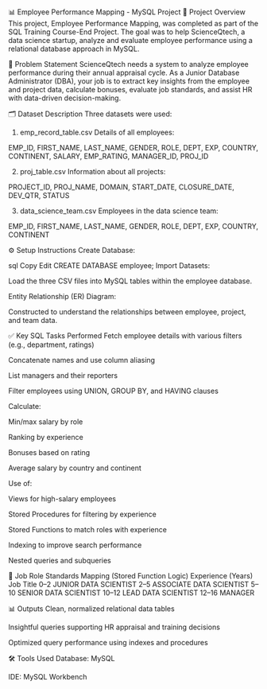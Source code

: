 📊 Employee Performance Mapping - MySQL Project
📌 Project Overview
This project, Employee Performance Mapping, was completed as part of the SQL Training Course-End Project. The goal was to help ScienceQtech, a data science startup, analyze and evaluate employee performance using a relational database approach in MySQL.

🧠 Problem Statement
ScienceQtech needs a system to analyze employee performance during their annual appraisal cycle. As a Junior Database Administrator (DBA), your job is to extract key insights from the employee and project data, calculate bonuses, evaluate job standards, and assist HR with data-driven decision-making.

🗂️ Dataset Description
Three datasets were used:

1. emp_record_table.csv
Details of all employees:

EMP_ID, FIRST_NAME, LAST_NAME, GENDER, ROLE, DEPT, EXP, COUNTRY, CONTINENT, SALARY, EMP_RATING, MANAGER_ID, PROJ_ID

2. proj_table.csv
Information about all projects:

PROJECT_ID, PROJ_NAME, DOMAIN, START_DATE, CLOSURE_DATE, DEV_QTR, STATUS

3. data_science_team.csv
Employees in the data science team:

EMP_ID, FIRST_NAME, LAST_NAME, GENDER, ROLE, DEPT, EXP, COUNTRY, CONTINENT

⚙️ Setup Instructions
Create Database:

sql
Copy
Edit
CREATE DATABASE employee;
Import Datasets:

Load the three CSV files into MySQL tables within the employee database.

Entity Relationship (ER) Diagram:

Constructed to understand the relationships between employee, project, and team data.

✅ Key SQL Tasks Performed
Fetch employee details with various filters (e.g., department, ratings)

Concatenate names and use column aliasing

List managers and their reporters

Filter employees using UNION, GROUP BY, and HAVING clauses

Calculate:

Min/max salary by role

Ranking by experience

Bonuses based on rating

Average salary by country and continent

Use of:

Views for high-salary employees

Stored Procedures for filtering by experience

Stored Functions to match roles with experience

Indexing to improve search performance

Nested queries and subqueries


🧮 Job Role Standards Mapping (Stored Function Logic)
Experience (Years)	Job Title
0–2	JUNIOR DATA SCIENTIST
2–5	ASSOCIATE DATA SCIENTIST
5–10	SENIOR DATA SCIENTIST
10–12	LEAD DATA SCIENTIST
12–16	MANAGER

📊 Outputs
Clean, normalized relational data tables

Insightful queries supporting HR appraisal and training decisions

Optimized query performance using indexes and procedures

🛠️ Tools Used
Database: MySQL

IDE: MySQL Workbench 
